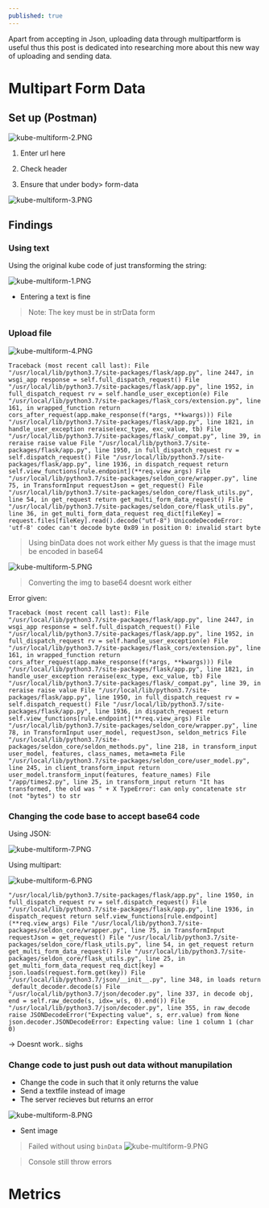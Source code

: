 ```yaml
---
published: true
---
```

Apart from accepting in Json, uploading data through multipartform is useful thus this post is dedicated into researching more about this new way of uploading and sending data.
# Multipart Form Data

## Set up (Postman)
![kube-multiform-2.PNG]({{site.baseurl}}/img/kube-multiform-2.PNG)

1) Enter url here

2) Check header

3) Ensure that under body> form-data

![kube-multiform-3.PNG]({{site.baseurl}}/img/kube-multiform-3.PNG)


## Findings

### Using text
Using the original kube code of just transforming the string:

![kube-multiform-1.PNG]({{site.baseurl}}/img/kube-multiform-1.PNG)

- Entering a text is fine
> Note: The key must be in strData form

### Upload file
![kube-multiform-4.PNG]({{site.baseurl}}/img/kube-multiform-4.PNG)

```
Traceback (most recent call last): File "/usr/local/lib/python3.7/site-packages/flask/app.py", line 2447, in wsgi_app response = self.full_dispatch_request() File "/usr/local/lib/python3.7/site-packages/flask/app.py", line 1952, in full_dispatch_request rv = self.handle_user_exception(e) File "/usr/local/lib/python3.7/site-packages/flask_cors/extension.py", line 161, in wrapped_function return cors_after_request(app.make_response(f(*args, **kwargs))) File "/usr/local/lib/python3.7/site-packages/flask/app.py", line 1821, in handle_user_exception reraise(exc_type, exc_value, tb) File "/usr/local/lib/python3.7/site-packages/flask/_compat.py", line 39, in reraise raise value File "/usr/local/lib/python3.7/site-packages/flask/app.py", line 1950, in full_dispatch_request rv = self.dispatch_request() File "/usr/local/lib/python3.7/site-packages/flask/app.py", line 1936, in dispatch_request return self.view_functions[rule.endpoint](**req.view_args) File "/usr/local/lib/python3.7/site-packages/seldon_core/wrapper.py", line 75, in TransformInput requestJson = get_request() File "/usr/local/lib/python3.7/site-packages/seldon_core/flask_utils.py", line 54, in get_request return get_multi_form_data_request() File "/usr/local/lib/python3.7/site-packages/seldon_core/flask_utils.py", line 36, in get_multi_form_data_request req_dict[fileKey] = request.files[fileKey].read().decode("utf-8") UnicodeDecodeError: 'utf-8' codec can't decode byte 0x89 in position 0: invalid start byte
```
> Using binData does not work either
> My guess is that the image must be encoded in base64

![kube-multiform-5.PNG]({{site.baseurl}}/img/kube-multiform-5.PNG)

> Converting the img to base64 doesnt work either

Error given:

```
Traceback (most recent call last): File "/usr/local/lib/python3.7/site-packages/flask/app.py", line 2447, in wsgi_app response = self.full_dispatch_request() File "/usr/local/lib/python3.7/site-packages/flask/app.py", line 1952, in full_dispatch_request rv = self.handle_user_exception(e) File "/usr/local/lib/python3.7/site-packages/flask_cors/extension.py", line 161, in wrapped_function return cors_after_request(app.make_response(f(*args, **kwargs))) File "/usr/local/lib/python3.7/site-packages/flask/app.py", line 1821, in handle_user_exception reraise(exc_type, exc_value, tb) File "/usr/local/lib/python3.7/site-packages/flask/_compat.py", line 39, in reraise raise value File "/usr/local/lib/python3.7/site-packages/flask/app.py", line 1950, in full_dispatch_request rv = self.dispatch_request() File "/usr/local/lib/python3.7/site-packages/flask/app.py", line 1936, in dispatch_request return self.view_functions[rule.endpoint](**req.view_args) File "/usr/local/lib/python3.7/site-packages/seldon_core/wrapper.py", line 78, in TransformInput user_model, requestJson, seldon_metrics File "/usr/local/lib/python3.7/site-packages/seldon_core/seldon_methods.py", line 218, in transform_input user_model, features, class_names, meta=meta File "/usr/local/lib/python3.7/site-packages/seldon_core/user_model.py", line 245, in client_transform_input return user_model.transform_input(features, feature_names) File "/app/times2.py", line 25, in transform_input return "It has transformed, the old was " + X TypeError: can only concatenate str (not "bytes") to str
```


### Changing the code base to accept base64 code

Using JSON:

![kube-multiform-7.PNG]({{site.baseurl}}/img/kube-multiform-7.PNG)



Using multipart:

![kube-multiform-6.PNG]({{site.baseurl}}/img/kube-multiform-6.PNG)


```
"/usr/local/lib/python3.7/site-packages/flask/app.py", line 1950, in full_dispatch_request rv = self.dispatch_request() File "/usr/local/lib/python3.7/site-packages/flask/app.py", line 1936, in dispatch_request return self.view_functions[rule.endpoint](**req.view_args) File "/usr/local/lib/python3.7/site-packages/seldon_core/wrapper.py", line 75, in TransformInput requestJson = get_request() File "/usr/local/lib/python3.7/site-packages/seldon_core/flask_utils.py", line 54, in get_request return get_multi_form_data_request() File "/usr/local/lib/python3.7/site-packages/seldon_core/flask_utils.py", line 25, in get_multi_form_data_request req_dict[key] = json.loads(request.form.get(key)) File "/usr/local/lib/python3.7/json/__init__.py", line 348, in loads return _default_decoder.decode(s) File "/usr/local/lib/python3.7/json/decoder.py", line 337, in decode obj, end = self.raw_decode(s, idx=_w(s, 0).end()) File "/usr/local/lib/python3.7/json/decoder.py", line 355, in raw_decode raise JSONDecodeError("Expecting value", s, err.value) from None json.decoder.JSONDecodeError: Expecting value: line 1 column 1 (char 0)
```

-> Doesnt work.. sighs

### Change code to just push out data without manupilation
- Change the code in such that it only returns the value
- Send a textfile instead of image
- The server recieves but returns an error

![kube-multiform-8.PNG]({{site.baseurl}}/img/kube-multiform-8.PNG)

- Sent image
> Failed without using `binData`
![kube-multiform-9.PNG]({{site.baseurl}}/img/kube-multiform-9.PNG)

> Console still throw errors

# Metrics





